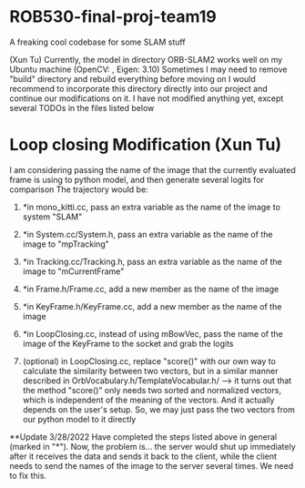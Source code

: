 # ROB530-final-proj-team19
A freaking cool codebase for some SLAM stuff

(Xun Tu)
Currently, the model in directory ORB-SLAM2 works well on my Ubuntu machine
(OpenCV: , Eigen: 3.10)
Sometimes I may need to remove "build" directory and rebuild everything before moving on
I would recommend to incorporate this directory directly into our project
and continue our modifications on it. 
I have not modified anything yet, except several TODOs in the files listed below


# Loop closing Modification (Xun Tu)
I am considering passing the name of the image that the currently evaluated frame is using to 
python model, and then generate several logits for comparison
The trajectory would be:
1. *in mono_kitti.cc, pass an extra variable as the name of the image to system "SLAM" 

2. *in System.cc/System.h, pass an extra variable as the name of the image to "mpTracking"

3. *in Tracking.cc/Tracking.h, pass an extra variable as the name of the image to "mCurrentFrame"

4. *in Frame.h/Frame.cc, add a new member as the name of the image

5. *in KeyFrame.h/KeyFrame.cc, add a new member as the name of the image

6. *in LoopClosing.cc, instead of using mBowVec, pass the name of the image of the KeyFrame to the socket and 
grab the logits

7. (optional) in LoopClosing.cc, replace "score()" with our own way to calculate the similarity between two vectors,
but in a similar manner described in OrbVocabulary.h/TemplateVocabular.h/
-->  it turns out that the method "score()" only needs two sorted and normalized vectors, which is independent of the meaning of the vectors. And it actually depends on the user's setup. So, we may just pass the two vectors from our python model to it directly

**Update 3/28/2022
Have completed the steps listed above in general (marked in "*"). Now, the problem is... the server would shut up immediately after it receives the data and sends it back to the client, while the client needs to send the names of the image to the server several times. We need to fix this. 
